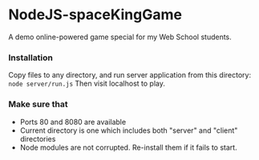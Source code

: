 NodeJS-spaceKingGame
====================

A demo online-powered game special for my Web School students.

### Installation

Copy files to any directory, and run server application from this directory: <code>node server/run.js</code>
Then visit localhost to play.

### Make sure that

+ Ports 80 and 8080 are available
+ Current directory is one which includes both "server" and "client" directories
+ Node modules are not corrupted. Re-install them if it fails to start.
